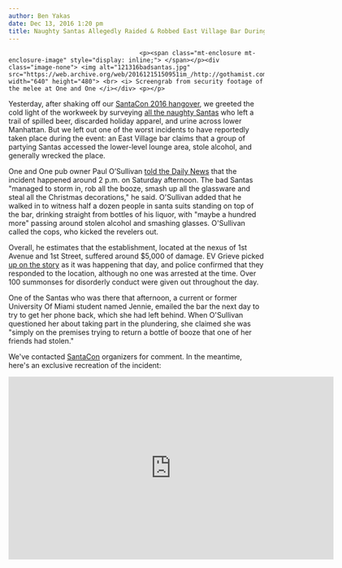 ```yaml
---
author: Ben Yakas
date: Dec 13, 2016 1:20 pm
title: Naughty Santas Allegedly Raided & Robbed East Village Bar During SantaCon
---
```


	
										<p><span class="mt-enclosure mt-enclosure-image" style="display: inline;"> </span></p><div class="image-none"> <img alt="121316badsantas.jpg" src="https://web.archive.org/web/20161215150951im_/http://gothamist.com/attachments/byakas/121316badsantas.jpg" width="640" height="480"> <br> <i> Screengrab from security footage of the melee at One and One </i></div> <p></p>

<p>Yesterday, after shaking off our <a href="https://web.archive.org/web/20161215150951/http://gothamist.com/2016/12/11/santacon_2016_photos.php#photo-1">SantaCon 2016 hangover</a>, we greeted the cold light of the workweek by surveying <a href="https://web.archive.org/web/20161215150951/http://gothamist.com/2016/12/12/santacon_trump_victory_party.php">all the naughty Santas</a> who left a trail of spilled beer, discarded holiday apparel, and urine across lower Manhattan. But we left out one of the worst incidents to have reportedly taken place during the event: an East Village bar claims that a group of partying Santas accessed the lower-level lounge area, stole alcohol, and generally wrecked the place.</p>

<p>One and One pub owner Paul O&#x2019;Sullivan <a href="https://web.archive.org/web/20161215150951/http://www.nydailynews.com/entertainment/gossip/confidential/santacon-idiots-plunder-neighborhood-pub-afternoon-rampage-article-1.2908351?utm_content=buffer0c1aa&amp;utm_medium=social&amp;utm_source=twitter.com&amp;utm_campaign=NYDailyNewsTw">told the Daily News</a> that the incident happened around 2 p.m. on Saturday afternoon. The bad Santas &quot;managed to storm in, rob all the booze, smash up all the glassware and steal all the Christmas decorations,&quot; he said. O&apos;Sullivan added that he walked in to witness half a dozen people in santa suits standing on top of the bar, drinking straight from bottles of his liquor, with &quot;maybe a hundred more&quot; passing around stolen alcohol and smashing glasses. O&apos;Sullivan called the cops, who kicked the revelers out.</p>

<p>Overall, he estimates that the establishment, located at the nexus of 1st Avenue and 1st Street, suffered around $5,000 of damage. EV Grieve picked <a href="https://web.archive.org/web/20161215150951/http://evgrieve.com/2016/12/santacon-2016-in-photos.html">up on the story</a> as it was happening that day, and police confirmed that they responded to the location, although no one was arrested at the time. Over 100 summonses for disorderly conduct were given out throughout the day.</p>

<p>One of the Santas who was there that afternoon, a current or former University Of Miami student named Jennie, emailed the bar the next day to try to get her phone back, which she had left behind. When O&apos;Sullivan questioned her about taking part in the plundering, she claimed she was &quot;simply on the premises trying to return a bottle of booze that one of her friends had stolen.&quot; </p>

<p>We&apos;ve contacted <a href="https://web.archive.org/web/20161215150951/http://gothamist.com/tags/santacon">SantaCon</a> organizers for comment. In the meantime, here&apos;s an exclusive recreation of the incident:</p>

<p><iframe width="640" height="360" src="https://web.archive.org/web/20161215150951if_/https://www.youtube.com/embed/DYvr4k06Wkg" frameborder="0" allowfullscreen></iframe></p>					
										
									
				
